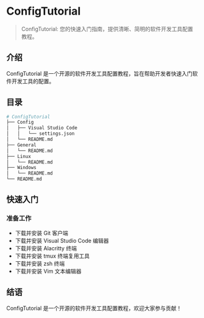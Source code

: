 # ConfigTutorial

> ConfigTutorial: 您的快速入门指南，提供清晰、简明的软件开发工具配置教程。

## 介绍

ConfigTutorial 是一个开源的软件开发工具配置教程，旨在帮助开发者快速入门软件开发工具的配置。

## 目录

```bash
# ConfigTutorial
├── Config
│   ├── Visual Studio Code
│   │   └── settings.json
│   └── README.md
├── General
│   └── README.md
├── Linux
│   └── README.md
├── Windows
│   └── README.md
└── README.md
```

## 快速入门

### 准备工作

- 下载并安装 Git 客户端
- 下载并安装 Visual Studio Code 编辑器
- 下载并安装 Alacritty 终端
- 下载并安装 tmux 终端复用工具
- 下载并安装 zsh 终端
- 下载并安装 Vim 文本编辑器


## 结语

ConfigTutorial 是一个开源的软件开发工具配置教程，欢迎大家参与贡献！
